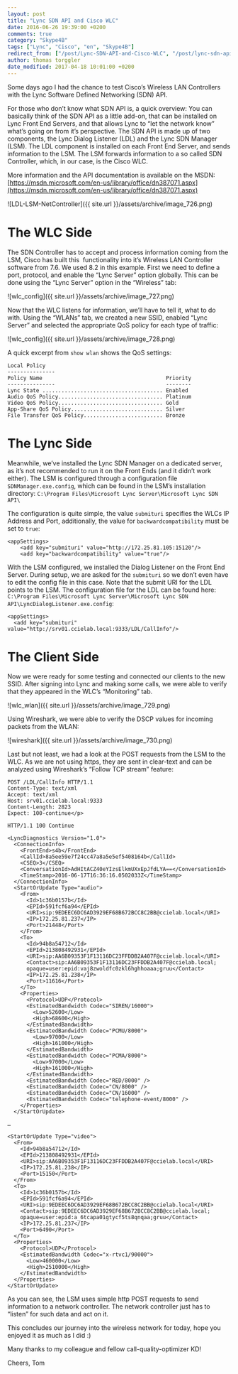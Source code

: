 ```yaml
---
layout: post
title: "Lync SDN API and Cisco WLC"
date: 2016-06-26 19:39:00 +0200
comments: true
category: "Skype4B"
tags: ["Lync", "Cisco", "en", "Skype4B"]
redirect_from: ["/post/Lync-SDN-API-and-Cisco-WLC", "/post/lync-sdn-api-and-cisco-wlc"]
author: thomas torggler
date_modified: 2017-04-18 10:01:00 +0200
---
```


Some days ago I had the chance to test Cisco’s Wireless LAN Controllers with the Lync Software Defined Networking (SDN) API.

<!-- more -->

For those who don’t know what SDN API is, a quick overview: You can basically think of the SDN API as a little add-on, that can be installed on Lync Front End Servers, and that allows Lync to “let the network know” what’s going on from it’s perspective. The SDN API is made up of two components, the Lync Dialog Listener (LDL) and the Lync SDN Manager (LSM). The LDL component is installed on each Front End Server, and sends information to the LSM. The LSM forwards information to a so called SDN Controller, which, in our case, is the Cisco WLC.

More information and the API documentation is available on the MSDN: [https://msdn.microsoft.com/en-us/library/office/dn387071.aspx](https://msdn.microsoft.com/en-us/library/office/dn387071.aspx)

![LDL-LSM-NetController]({{ site.url }}/assets/archive/image_726.png)

# The WLC Side

The SDN Controller has to accept and process information coming from the LSM, Cisco has built this&nbsp; functionality into it’s Wireless LAN Controller software from 7.6. We used 8.2 in this example. First we need to define a port, protocol, and enable the “Lync Server” option globally. This can be done using the “Lync Server” option in the “Wireless” tab:

![wlc_config]({{ site.url }}/assets/archive/image_727.png)

Now that the WLC listens for information, we’ll have to tell it, what to do with. Using the “WLANs” tab, we created a new SSID, enabled “Lync Server” and selected the appropriate QoS policy for each type of traffic:

![wlc_config]({{ site.url }}/assets/archive/image_728.png)

A quick excerpt from `show wlan` shows the QoS settings:

```
Local Policy
---------------
Policy Name                                       Priority
---------------                                   --------  
Lync State ...................................... Enabled
Audio QoS Policy................................. Platinum
Video QoS Policy................................. Gold
App-Share QoS Policy............................. Silver
File Transfer QoS Policy......................... Bronze
```

# The Lync Side

Meanwhile, we’ve installed the Lync SDN Manager on a dedicated server, as it’s not recommended to run it on the Front Ends (and it didn’t work either). The LSM is configured through a configuration file `SDNManager.exe.config`, which can be found in the LSM’s installation directory: `C:\Program Files\Microsoft Lync Server\Microsoft Lync SDN API\`

The configuration is quite simple, the value `submituri` specifies the WLCs IP Address and Port, additionally, the value for `backwardcompatibility` must be set to `true`:

```
<appSettings>
    <add key="submituri" value="http://172.25.81.105:15120"/>
    <add key="backwardcompatibility" value="true"/>
```

With the LSM configured, we installed the Dialog Listener on the Front End Server. During setup, we are asked for the `submituri` so we don’t even have to edit the config file in this case. Note that the submit URI for the LDL points to the LSM. 
The configuration file for the LDL can be found here: `C:\Program Files\Microsoft Lync Server\Microsoft Lync SDN API\LyncDialogListener.exe.config`:

```
<appSettings>
  <add key="submituri" value="http://srv01.ccielab.local:9333/LDL/CallInfo"/>
```

# The Client Side

Now we were ready for some testing and connected our clients to the new SSID. After signing into Lync and making some calls, we were able to verify that they appeared in the WLC’s “Monitoring” tab. 

![wlc_wlan]({{ site.url }}/assets/archive/image_729.png)

Using Wireshark, we were able to verify the DSCP values for incoming packets from the WLAN:

![wireshark]({{ site.url }}/assets/archive/image_730.png)

Last but not least, we had a look at the POST requests from the LSM to the WLC. As we are not using https, they are sent in clear-text and can be analyzed using Wireshark’s “Follow TCP stream” feature:

```
POST /LDL/CallInfo HTTP/1.1
Content-Type: text/xml
Accept: text/xml
Host: srv01.ccielab.local:9333
Content-Length: 2823
Expect: 100-continue</p>

HTTP/1.1 100 Continue

<LyncDiagnostics Version="1.0">
  <ConnectionInfo>
    <FrontEnd>s4b</FrontEnd>
    <CallId>8a5ee59e7f24cc47a8a5e5ef5408164b</CallId>
    <CSEQ>3</CSEQ>
    <ConversationId>AdHItACZ40eYIzsElkmUXxEpJfdLYA==</ConversationId>
    <TimeStamp>2016-06-17T16:36:16.0502033Z</TimeStamp>
  </ConnectionInfo>
  <StartOrUpdate Type="audio">
    <From>
      <Id>1c36b0157b</Id>
      <EPId>591fcf6a94</EPId>
      <URI>sip:9EDEEC6DC6AD3929EF68B672BCC8C2BB@ccielab.local</URI>
      <IP>172.25.81.237</IP>
      <Port>21448</Port>
    </From>
    <To>
      <Id>94b8a54712</Id>
      <EPId>213808492931</EPId>
      <URI>sip:AA6B09353F1F13116DC23FFDDB2A407F@ccielab.local</URI>
      <Contact>sip:AA6B09353F1F13116DC23FFDDB2A407F@ccielab.local;
      opaque=user:epid:vaj8zwoldfc0zkl6hghhoaaa;gruu</Contact>
      <IP>172.25.81.238</IP>
      <Port>11616</Port>
    </To>
    <Properties>
      <Protocol>UDP</Protocol>
      <EstimatedBandwidth Codec="SIREN/16000">
        <Low>52600</Low>
        <High>68600</High>
      </EstimatedBandwidth>
      <EstimatedBandwidth Codec="PCMU/8000">
        <Low>97000</Low>
        <High>161000</High>
      </EstimatedBandwidth>
      <EstimatedBandwidth Codec="PCMA/8000">
        <Low>97000</Low>
        <High>161000</High>
      </EstimatedBandwidth>
      <EstimatedBandwidth Codec="RED/8000" />
      <EstimatedBandwidth Codec="CN/8000" />
      <EstimatedBandwidth Codec="CN/16000" />
      <EstimatedBandwidth Codec="telephone-event/8000" />
    </Properties>
  </StartOrUpdate>

…

<StartOrUpdate Type="video">
  <From>
    <Id>94b8a54712</Id>
    <EPId>213808492931</EPId>
    <URI>sip:AA6B09353F1F13116DC23FFDDB2A407F@ccielab.local</URI>
    <IP>172.25.81.238</IP>
    <Port>15150</Port>
  </From>
  <To>
    <Id>1c36b0157b</Id>
    <EPId>591fcf6a94</EPId>
    <URI>sip:9EDEEC6DC6AD3929EF68B672BCC8C2BB@ccielab.local</URI>
    <Contact>sip:9EDEEC6DC6AD3929EF68B672BCC8C2BB@ccielab.local;
    opaque=user:epid:a_6tcapa01gtycf5ts8qnqaa;gruu</Contact>
    <IP>172.25.81.237</IP>
    <Port>6490</Port>
  </To>
  <Properties>
    <Protocol>UDP</Protocol>
    <EstimatedBandwidth Codec="x-rtvc1/90000">
      <Low>460000</Low>
      <High>2510000</High>
    </EstimatedBandwidth>
  </Properties>
</StartOrUpdate>
```

As you can see, the LSM uses simple http POST requests to send information to a network controller. The network controller just has to “listen” for such data and act on it.

This concludes our journey into the wireless network for today, hope you enjoyed it as much as I did :)

Many thanks to my colleague and fellow call-quality-optimizer KD!

Cheers,
Tom
